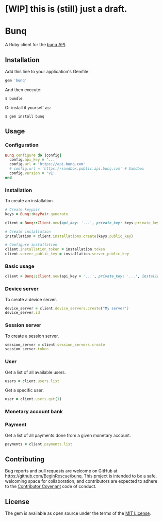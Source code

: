 # [WIP] this is (still) just a draft.

# Bunq

A Ruby client for the [bunq API](https://doc.bunq.com).

## Installation

Add this line to your application's Gemfile:

```ruby
gem 'bunq'
```

And then execute:

    $ bundle

Or install it yourself as:

    $ gem install bunq

## Usage

### Configuration

```ruby
Bunq.configure do |config|
  config.api_key = '...'
  config.url = 'https://api.bunq.com'
  # config.url = 'https://sandbox.public.api.bunq.com' # Sandbox
  config.version = 'v1'
end
```

### Installation

To create an installation.

```ruby
# Create keypair
keys = Bunq::KeyPair.generate

client = Bunq::Client.new(api_key: '...', private_key: keys.private_key)

# Create installation
installation = client.installations.create(keys.public_key)

# Configure installation
client.installation_token = installation.token
client.server_public_key = installation.server_public_key
```

### Basic usage

```ruby
client = Bunq::Client.new(api_key = '...', private_key: '...', installation_token: '...', server_public_key: '...')
```

### Device server

To create a device server.

```ruby
device_server = client.device_servers.create("My server")
device_server.id
```

### Session server

To create a session server.

```ruby
session_server = client.session_servers.create
session_server.token
```

### User

Get a list of all available users.

```ruby
users = client.users.list
```

Get a specific user.

```ruby
user = client.users.get(1)
```

### Monetary account bank

### Payment

Get a list of all payments done from a given monetary account.

```ruby
payments = client.payments.list
```

## Contributing

Bug reports and pull requests are welcome on GitHub at https://github.com/BeginRescue/bunq. This project is intended to be a safe, welcoming space for collaboration, and contributors are expected to adhere to the [Contributor Covenant](http://contributor-covenant.org) code of conduct.

## License

The gem is available as open source under the terms of the [MIT License](http://opensource.org/licenses/MIT).